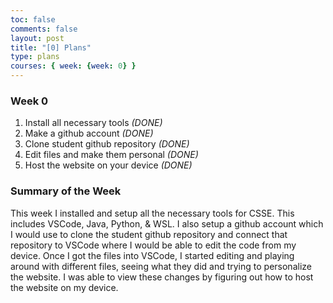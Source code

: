 ```yaml
---
toc: false
comments: false
layout: post
title: "[0] Plans"
type: plans
courses: { week: {week: 0} }
---
```


### Week 0
> 
1. Install all necessary tools *(DONE)*
2. Make a github account *(DONE)*
3. Clone student github repository *(DONE)*
4. Edit files and make them personal *(DONE)*
5. Host the website on your device *(DONE)*

### Summary of the Week
This week I installed and setup all the necessary tools for CSSE. This includes VSCode, Java, Python, & WSL. I also setup a github account which I would use to clone the student github repository and connect that repository to VSCode where I would be able to edit the code from my device. Once I got the files into VSCode, I started editing and playing around with different files, seeing what they did and trying to personalize the website. I was able to view these changes by figuring out how to host the website on my device.